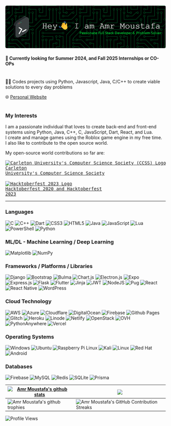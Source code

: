 ![Header](./Amr-Moustafa-header.png)

<!-- # Amr Moustafa-->
#### 🔘 Currently looking for **Summer 2024, and Fall 2025** Internships or CO-OPs


# 

👨‍💻 Codes projects using Python, Javascript, Java, C/C++ to create viable solutions to every day problems

🌐 [Personal Website](https://amr.uk.to?r=githubpage)

#

### My Interests 
I am a passionate individual that loves to create back-end and front-end systems using Python, Java, C++, C, JavaScript, Dart, React, and Lua. <br>
I create and manage games using the Roblox game engine in my free time. <br>
I also like to contribute to the open source world.

My open-source world contributions so far are: <pre><a href="https://github.com/CarletonComputerScienceSociety"><img src="https://avatars.githubusercontent.com/u/1243507?v=4" align="center" width="20" alt="Carleton University's Computer Science Society (CCSS) Logo"></a> <a href="https://github.com/CarletonComputerScienceSociety">Carleton University's Computer Science Society</a><br>
<a href="https://hacktoberfest.com"><img src="https://hacktoberfest.com/_next/static/media/logo-hacktoberfest--logomark.b91c17d2.svg" align="center" width="20" alt="Hacktoberfest 2023 Logo"></a> <a href="https://hacktoberfest.com">Hacktoberfest 2020 and Hacktoberfest 2023</a></pre>

---

<!--<picture>
    <img src="/github-metrics.svg" alt="Metrics">
</picture>
-->

### Languages
![C](https://img.shields.io/badge/c-07405E.svg?style=for-the-badge&logo=c&logoColor=white)
![C++](https://img.shields.io/badge/c++-07405E.svg?style=for-the-badge&logo=c%2B%2B&logoColor=white)
![Dart](https://img.shields.io/badge/dart-07405E.svg?style=for-the-badge&logo=dart&logoColor=white)
![CSS3](https://img.shields.io/badge/CSS3-07405E?style=for-the-badge&logo=css3&logoColor=white)
![HTML5](https://img.shields.io/badge/HTML5-07405E?style=for-the-badge&logo=html5&logoColor=white)
![Java](https://img.shields.io/badge/java-07405E.svg?style=for-the-badge&logo=openjdk&logoColor=white)
![JavaScript](https://img.shields.io/badge/javascript-07405E.svg?style=for-the-badge&logo=javascript&logoColor=white)
![Lua](https://img.shields.io/badge/lua-07405E.svg?style=for-the-badge&logo=lua&logoColor=white)
![PowerShell](https://img.shields.io/badge/PowerShell-07405E.svg?style=for-the-badge&logo=powershell&logoColor=white)
![Python](https://img.shields.io/badge/Python-07405E?style=for-the-badge&logo=python&logoColor=white)

### ML/DL - Machine Learning / Deep Learning
![Matplotlib](https://img.shields.io/badge/Matplotlib-%2307405E.svg?style=for-the-badge&logo=Matplotlib&logoColor=black)
![NumPy](https://img.shields.io/badge/numpy-%2307405E.svg?style=for-the-badge&logo=numpy&logoColor=white)

### Frameworks / Platforms / Libraries
![Django](https://img.shields.io/badge/django-07405E.svg?style=for-the-badge&logo=django&logoColor=white)
![Bootstrap](https://img.shields.io/badge/Bootstrap-07405E?style=for-the-badge&logo=bootstrap&logoColor=white)
![Bulma](https://img.shields.io/badge/bulma-07405E?style=for-the-badge&logo=bulma&logoColor=white)
![Chart.js](https://img.shields.io/badge/chart.js-07405E.svg?style=for-the-badge&logo=chart.js&logoColor=white)
![Electron.js](https://img.shields.io/badge/Electron-07405E?style=for-the-badge&logo=Electron&logoColor=white)
![Expo](https://img.shields.io/badge/expo-07405E?style=for-the-badge&logo=expo&logoColor=#D04A37)
![Express.js](https://img.shields.io/badge/express.js-07405E.svg?style=for-the-badge&logo=express&logoColor=%2361DAFB)
![Flask](https://img.shields.io/badge/flask-07405E.svg?style=for-the-badge&logo=flask&logoColor=white)
![Flutter](https://img.shields.io/badge/Flutter-07405E.svg?style=for-the-badge&logo=Flutter&logoColor=white)
![Jinja](https://img.shields.io/badge/jinja-07405E.svg?style=for-the-badge&logo=jinja&logoColor=black)
![JWT](https://img.shields.io/badge/JWT-07405E?style=for-the-badge&logo=JSON%20web%20tokens)
![NodeJS](https://img.shields.io/badge/node.js-07405E?style=for-the-badge&logo=node.js&logoColor=white)
![Pug](https://img.shields.io/badge/Pug-07405E?style=for-the-badge&logo=pug&logoColor=A86454)
![React](https://img.shields.io/badge/React-07405E?style=for-the-badge&logo=react&logoColor=61DAFB)
![React Native](https://img.shields.io/badge/react_native-07405E.svg?style=for-the-badge&logo=react&logoColor=%2361DAFB)
![WordPress](https://img.shields.io/badge/WordPress-07405E.svg?style=for-the-badge&logo=WordPress&logoColor=white)

### Cloud Technology
![AWS](https://img.shields.io/badge/AWS-07405E.svg?style=for-the-badge&logo=amazon-aws&logoColor=white)
![Azure](https://img.shields.io/badge/azure-07405E.svg?style=for-the-badge&logo=microsoftazure&logoColor=white)
![Cloudflare](https://img.shields.io/badge/Cloudflare-07405E?style=for-the-badge&logo=Cloudflare&logoColor=white)
![DigitalOcean](https://img.shields.io/badge/DigitalOcean-07405E.svg?style=for-the-badge&logo=digitalOcean&logoColor=white)
![Firebase](https://img.shields.io/badge/firebase-07405E.svg?style=for-the-badge&logo=firebase)
![Github Pages](https://img.shields.io/badge/github%20pages-07405E?style=for-the-badge&logo=github&logoColor=white)
![Glitch](https://img.shields.io/badge/glitch-07405E.svg?style=for-the-badge&logo=glitch&logoColor=white)
![Heroku](https://img.shields.io/badge/heroku-07405E.svg?style=for-the-badge&logo=heroku&logoColor=white)
![Linode](https://img.shields.io/badge/linode-07405E?style=for-the-badge&logo=linode&logoColor=white)
![Netlify](https://img.shields.io/badge/netlify-07405E.svg?style=for-the-badge&logo=netlify&logoColor=white)
![OpenStack](https://img.shields.io/badge/Openstack-07405E.svg?style=for-the-badge&logo=openstack&logoColor=white)
![OVH](https://img.shields.io/badge/ovh-07405E.svg?style=for-the-badge&logo=ovh&logoColor=#123F6D)
![PythonAnywhere](https://img.shields.io/badge/pythonanywhere-07405E.svg?style=for-the-badge&logo=pythonanywhere&logoColor=black)
![Vercel](https://img.shields.io/badge/vercel-07405E.svg?style=for-the-badge&logo=vercel&logoColor=white)


### Operating Systems
![Windows](https://img.shields.io/badge/Windows-07405E?style=for-the-badge&logo=windows&logoColor=white)
![Ubuntu](https://img.shields.io/badge/Ubuntu-07405E?style=for-the-badge&logo=ubuntu&logoColor=white)
![Raspberry Pi Linux](https://img.shields.io/badge/Raspberry%20Pi%20Linux-07405E?logo=raspberrypi&logoColor=fff&style=for-the-badge)
![Kali](https://img.shields.io/badge/Kali-07405E?style=for-the-badge&logo=kalilinux&logoColor=white)
![Linux](https://img.shields.io/badge/Linux-07405E?style=for-the-badge&logo=linux&logoColor=white)
![Red Hat](https://img.shields.io/badge/Red%20Hat-07405E?style=for-the-badge&logo=redhat&logoColor=white)
![Android](https://img.shields.io/badge/Android-07405E?style=for-the-badge&logo=android&logoColor=white)


<!--
## IDEs / Text Editors
![Android Studio](https://img.shields.io/badge/Android%20Studio-38693e.svg?style=for-the-badge&logo=android-studio&logoColor=white)
![IntelliJ IDEA](https://img.shields.io/badge/IntelliJIDEA-38693e.svg?style=for-the-badge&logo=intellij-idea&logoColor=white)
![Notepad++](https://img.shields.io/badge/Notepad++-38693e.svg?style=for-the-badge&logo=notepad%2b%2b&logoColor=white)
![Replit](https://img.shields.io/badge/Replit-38693e?style=for-the-badge&logo=Replit&logoColor=white)
![Visual Studio Code](https://img.shields.io/badge/Visual%20Studio%20Code-38693e.svg?style=for-the-badge&logo=visual-studio-code&logoColor=white)
![VS Code Insiders](https://img.shields.io/badge/VS%20Code%20Insiders-38693e.svg?style=for-the-badge&logo=visual-studio-code&logoColor=white)
![PyCharm](https://img.shields.io/badge/pycharm-38693e?style=for-the-badge&logo=pycharm&logoColor=black&color=black&labelColor=green)
-->


### Databases
![Firebase](https://img.shields.io/badge/Firebase-07405e?style=for-the-badge&logo=Firebase&logoColor=white)
![MySQL](https://img.shields.io/badge/mysql-07405e.svg?style=for-the-badge&logo=mysql&logoColor=white)
![Redis](https://img.shields.io/badge/redis-07405e.svg?style=for-the-badge&logo=redis&logoColor=white)
![SQLite](https://img.shields.io/badge/sqlite-07405e.svg?style=for-the-badge&logo=sqlite&logoColor=white)
![Prisma](https://img.shields.io/badge/Prisma-07405e?style=for-the-badge&logo=Prisma&logoColor=white)

<!--
## Other
![Jira](https://img.shields.io/badge/jira-0A0FFF.svg?style=for-the-badge&logo=jira&logoColor=white)
![Postman](https://img.shields.io/badge/Postman-0A0FFF?style=for-the-badge&logo=postman&logoColor=white)
![Power Bi](https://img.shields.io/badge/power_bi-0A0FFF?style=for-the-badge&logo=powerbi&logoColor=white)
![Trello](https://img.shields.io/badge/Trello-0A0FFF.svg?style=for-the-badge&logo=Trello&logoColor=white)
![Gunicorn](https://img.shields.io/badge/gunicorn-0A0FFF.svg?style=for-the-badge&logo=gunicorn&logoColor=white)
![Nginx](https://img.shields.io/badge/nginx-0A0FFF.svg?style=for-the-badge&logo=nginx&logoColor=white)
![Slack](https://img.shields.io/badge/Slack-0A0FFF?style=for-the-badge&logo=slack&logoColor=white)
![Selenium](https://img.shields.io/badge/-selenium-0A0FFF?style=for-the-badge&logo=selenium&logoColor=white)
![Bitbucket](https://img.shields.io/badge/bitbucket-0A0FFF.svg?style=for-the-badge&logo=bitbucket&logoColor=white)
![Git](https://img.shields.io/badge/git-0A0FFF.svg?style=for-the-badge&logo=git&logoColor=white)
![GitLab](https://img.shields.io/badge/gitlab-0A0FFF.svg?style=for-the-badge&logo=gitlab&logoColor=white)
-->

| <a href="https://github.com/anuraghazra/github-readme-stats"><img align="center" src="https://github-readme-stats-gray-eight-32.vercel.app/api?username=Deniernal354&show_icons=true&include_all_commits=true&count_private=true&theme=merko&hide_border=true" alt="Amr Moustafa's github stats"/></a> | <a href="https://github.com/anuraghazra/github-readme-stats"><img align="center" src="https://github-readme-stats.vercel.app/api/top-langs/?username=Deniernal354&layout=compact&theme=merko&hide_border=true" /></a> |
| ------------- | ------------- |
| <img align="center" src="https://github-profile-trophy.vercel.app/?username=Deniernal354&column=5&margin-w=7&margin-h=7&theme=juicyfresh&no-frame=true" alt="Amr Moustafa's github trophies"/> | <img align="center" src="https://github-readme-streak-stats.herokuapp.com/?user=Deniernal354&theme=merko" alt="Amr Moustafa's GitHub Contribution Streaks"/> |

![Profile Views](https://komarev.com/ghpvc/?username=Deniernal354&color=4f6a31&style=flat)

<!--
**Deniernal354/Deniernal354** is a ✨ _special_ ✨ repository because its `README.md` (this file) appears on your GitHub profile.

Here are some ideas to get you started:

- 🔭 I’m currently working on ...
- 🌱 I’m currently learning ...
- 👯 I’m looking to collaborate on ...
- 🤔 I’m looking for help with ...
- 💬 Ask me about ...
- 📫 How to reach me: ...
- 😄 Pronouns: ...
- ⚡ Fun fact: ...
-->
